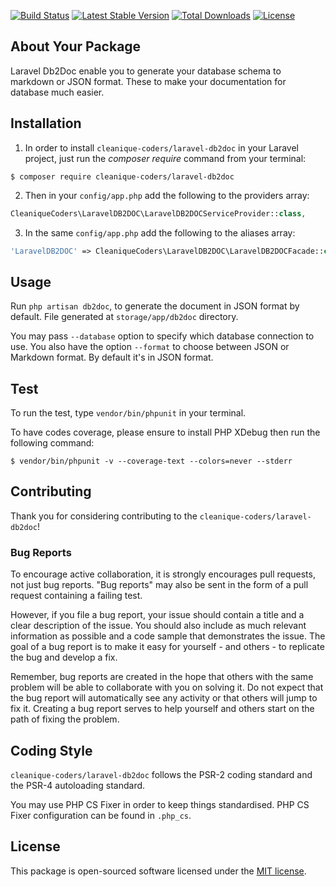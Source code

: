 
[![Build Status](https://travis-ci.org/cleanique-coders/laravel-db2doc.svg?branch=master)](https://travis-ci.org/cleanique-coders/laravel-db2doc) [![Latest Stable Version](https://poser.pugx.org/cleanique-coders/laravel-db2doc/v/stable)](https://packagist.org/packages/cleanique-coders/laravel-db2doc) [![Total Downloads](https://poser.pugx.org/cleanique-coders/laravel-db2doc/downloads)](https://packagist.org/packages/cleanique-coders/laravel-db2doc) [![License](https://poser.pugx.org/cleanique-coders/laravel-db2doc/license)](https://packagist.org/packages/cleanique-coders/laravel-db2doc)

## About Your Package

Laravel Db2Doc enable you to generate your database schema to markdown or JSON format. These to make your documentation for database much easier.

## Installation

1. In order to install `cleanique-coders/laravel-db2doc` in your Laravel project, just run the *composer require* command from your terminal:

```
$ composer require cleanique-coders/laravel-db2doc
```

2. Then in your `config/app.php` add the following to the providers array:

```php
CleaniqueCoders\LaravelDB2DOC\LaravelDB2DOCServiceProvider::class,
```

3. In the same `config/app.php` add the following to the aliases array:

```php
'LaravelDB2DOC' => CleaniqueCoders\LaravelDB2DOC\LaravelDB2DOCFacade::class,
```

## Usage

Run `php artisan db2doc`, to generate the document in JSON format by default. File generated at `storage/app/db2doc` directory.

You may pass `--database` option to specify which database connection to use. You also have the option `--format` to choose between JSON or Markdown format. By default it's in JSON format.

## Test

To run the test, type `vendor/bin/phpunit` in your terminal.

To have codes coverage, please ensure to install PHP XDebug then run the following command:

```
$ vendor/bin/phpunit -v --coverage-text --colors=never --stderr
```

## Contributing

Thank you for considering contributing to the `cleanique-coders/laravel-db2doc`!

### Bug Reports

To encourage active collaboration, it is strongly encourages pull requests, not just bug reports. "Bug reports" may also be sent in the form of a pull request containing a failing test.

However, if you file a bug report, your issue should contain a title and a clear description of the issue. You should also include as much relevant information as possible and a code sample that demonstrates the issue. The goal of a bug report is to make it easy for yourself - and others - to replicate the bug and develop a fix.

Remember, bug reports are created in the hope that others with the same problem will be able to collaborate with you on solving it. Do not expect that the bug report will automatically see any activity or that others will jump to fix it. Creating a bug report serves to help yourself and others start on the path of fixing the problem.

## Coding Style

`cleanique-coders/laravel-db2doc` follows the PSR-2 coding standard and the PSR-4 autoloading standard. 

You may use PHP CS Fixer in order to keep things standardised. PHP CS Fixer configuration can be found in `.php_cs`.

## License

This package is open-sourced software licensed under the [MIT license](http://opensource.org/licenses/MIT).